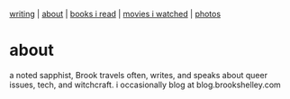 [writing](index.md) | [about](about.md) | [books i read](books.md) | [movies i watched](movies.md) | [photos](http://vsco.co/brookshelley/images/1)

# about
a noted sapphist, Brook travels often, writes, and speaks about
queer issues, tech, and witchcraft.
i occasionally blog at blog.brookshelley.com
